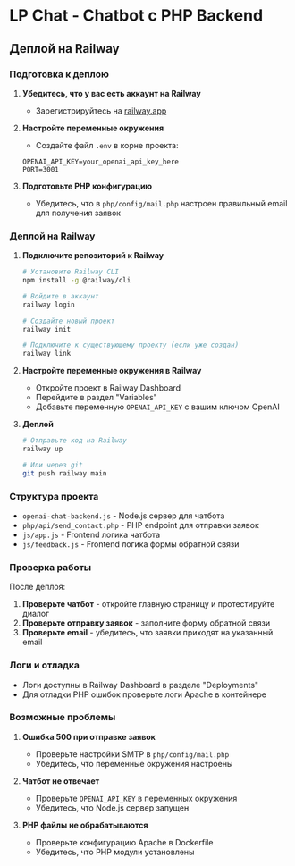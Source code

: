 # LP Chat - Chatbot с PHP Backend

## Деплой на Railway

### Подготовка к деплою

1. **Убедитесь, что у вас есть аккаунт на Railway**
   - Зарегистрируйтесь на [railway.app](https://railway.app)

2. **Настройте переменные окружения**
   - Создайте файл `.env` в корне проекта:
   ```
   OPENAI_API_KEY=your_openai_api_key_here
   PORT=3001
   ```

3. **Подготовьте PHP конфигурацию**
   - Убедитесь, что в `php/config/mail.php` настроен правильный email для получения заявок

### Деплой на Railway

1. **Подключите репозиторий к Railway**
   ```bash
   # Установите Railway CLI
   npm install -g @railway/cli
   
   # Войдите в аккаунт
   railway login
   
   # Создайте новый проект
   railway init
   
   # Подключите к существующему проекту (если уже создан)
   railway link
   ```

2. **Настройте переменные окружения в Railway**
   - Откройте проект в Railway Dashboard
   - Перейдите в раздел "Variables"
   - Добавьте переменную `OPENAI_API_KEY` с вашим ключом OpenAI

3. **Деплой**
   ```bash
   # Отправьте код на Railway
   railway up
   
   # Или через git
   git push railway main
   ```

### Структура проекта

- `openai-chat-backend.js` - Node.js сервер для чатбота
- `php/api/send_contact.php` - PHP endpoint для отправки заявок
- `js/app.js` - Frontend логика чатбота
- `js/feedback.js` - Frontend логика формы обратной связи

### Проверка работы

После деплоя:

1. **Проверьте чатбот** - откройте главную страницу и протестируйте диалог
2. **Проверьте отправку заявок** - заполните форму обратной связи
3. **Проверьте email** - убедитесь, что заявки приходят на указанный email

### Логи и отладка

- Логи доступны в Railway Dashboard в разделе "Deployments"
- Для отладки PHP ошибок проверьте логи Apache в контейнере

### Возможные проблемы

1. **Ошибка 500 при отправке заявок**
   - Проверьте настройки SMTP в `php/config/mail.php`
   - Убедитесь, что переменные окружения настроены

2. **Чатбот не отвечает**
   - Проверьте `OPENAI_API_KEY` в переменных окружения
   - Убедитесь, что Node.js сервер запущен

3. **PHP файлы не обрабатываются**
   - Проверьте конфигурацию Apache в Dockerfile
   - Убедитесь, что PHP модули установлены 